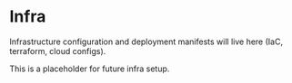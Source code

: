# Infra

Infrastructure configuration and deployment manifests will live here (IaC, terraform, cloud configs).

This is a placeholder for future infra setup.
